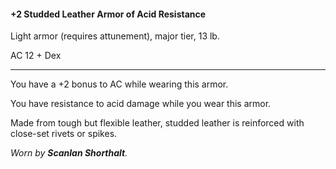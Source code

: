 #### +2 Studded Leather Armor of Acid Resistance

Light armor (requires attunement), major tier, 13 lb.

AC 12 + Dex

---

You have a +2 bonus to AC while wearing this armor.

You have resistance to acid damage while you wear this armor.

Made from tough but flexible leather, studded leather is reinforced with close-set rivets or spikes.

*Worn by **Scanlan Shorthalt**.*